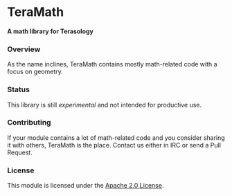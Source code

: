 # TeraMath
**A math library for Terasology**

### Overview

As the name inclines, TeraMath contains mostly math-related code with a focus on geometry.

### Status

This library is still *experimental* and not intended for productive use.

### Contributing

If your module contains a lot of math-related code and you consider sharing it with others, TeraMath is the place. Contact us either in IRC or send a Pull Request.

### License

This module is licensed under the [Apache 2.0 License](http://www.apache.org/licenses/LICENSE-2.0.html).
